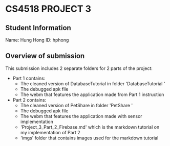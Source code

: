 # CS4518 PROJECT 3
## Student Information
Name: Hung Hong
ID: hphong

## Overview of submission
This submission includes 2 separate folders for 2 parts of the project:
- Part 1 contains:
	- The cleaned version of DatabaseTutorial in folder 'DatabaseTutorial '
	- The debugged apk file
	- The webm that features the application made from Part 1 instruction
- Part 2 contains:
	- The cleaned version of PetShare in folder 'PetShare ' 
	- The debugged apk file
	- The webm that features the application made with sensor implementation
	- 'Project_3_Part_2_Firebase.md' which is the markdown tutorial on my implementation of Part 2
	- 'imgs' folder that contains images used for the markdown tutorial